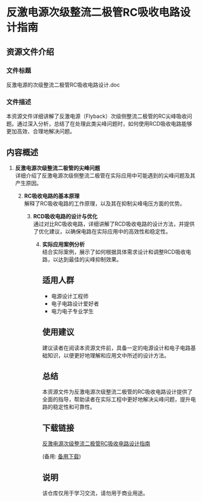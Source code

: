 # 反激电源次级整流二极管RC吸收电路设计指南

## 资源文件介绍

### 文件标题
反激电源的次级整流二极管RC吸收电路设计.doc

### 文件描述
本资源文件详细讲解了反激电源（Flyback）次级侧整流二极管的RC尖峰吸收问题。通过深入分析，总结了在处理此类尖峰问题时，如何使用RCD吸收电路能够更加高效、合理地解决问题。

## 内容概述

1. **反激电源次级整流二极管的尖峰问题**  
   详细介绍了反激电源次级侧整流二极管在实际应用中可能遇到的尖峰问题及其产生原因。

   2. **RC吸收电路的基本原理**  
      解释了RC吸收电路的工作原理，以及其在抑制尖峰电压方面的优势。

      3. **RCD吸收电路的设计与优化**  
         通过对比RC吸收电路，详细讲解了RCD吸收电路的设计方法，并提供了优化建议，以确保电路在实际应用中的高效性和稳定性。

         4. **实际应用案例分析**  
            结合实际案例，展示了如何根据具体需求设计和调整RCD吸收电路，以达到最佳的尖峰抑制效果。

            ## 适用人群

            - 电源设计工程师
            - 电子电路设计爱好者
            - 电力电子专业学生

            ## 使用建议

            建议读者在阅读本资源文件前，具备一定的电源设计和电子电路基础知识，以便更好地理解和应用文中所述的设计方法。

            ## 总结

            本资源文件为反激电源次级整流二极管的RC吸收电路设计提供了全面的指导，帮助读者在实际工程中更好地解决尖峰问题，提升电路的稳定性和可靠性。

            ## 下载链接
            [反激电源次级整流二极管RC吸收电路设计指南](https://pan.quark.cn/s/1747c216c052) 

            (备用: [备用下载](https://pan.baidu.com/s/1X93NKxDNvrp398nT8m5XNw?pwd=1234))

            ## 说明

            该仓库仅用于学习交流，请勿用于商业用途。
